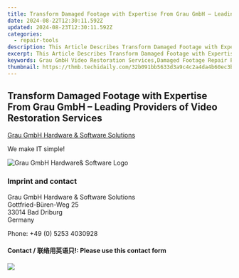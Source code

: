 ```yaml
---
title: Transform Damaged Footage with Expertise From Grau GmbH – Leading Providers of Video Restoration Services
date: 2024-08-22T12:30:11.592Z
updated: 2024-08-23T12:30:11.592Z
categories:
  - repair-tools
description: This Article Describes Transform Damaged Footage with Expertise From Grau GmbH – Leading Providers of Video Restoration Services
excerpt: This Article Describes Transform Damaged Footage with Expertise From Grau GmbH – Leading Providers of Video Restoration Services
keywords: Grau GmbH Video Restoration Services,Damaged Footage Repair Professionals,Video Restoration Experts,Professional Video Footage Recovery,Expert Video Restoration Techniques,Top-Rated Footage Repair,HD Video Recovery Solutions
thumbnail: https://thmb.techidaily.com/32b091bb5633d3a9c4c2a4da4b60ec3b4374fdb769db4d47d5b0ac420926fc16.jpg
---
```


## Transform Damaged Footage with Expertise From Grau GmbH – Leading Providers of Video Restoration Services

[Grau GmbH Hardware & Software Solutions](https://main.grauonline.de/)

We make IT simple!

![Grau GmbH Hardware& Software Logo](https://main.grauonline.de/wp-content/uploads/2021/05/output-onlinepngtools.png)

### Imprint and contact

 Grau GmbH Hardware & Software Solutions  
 Gottfried-Büren-Weg 25  
 33014 Bad Driburg  
 Germany

Phone: +49 (0) 5253 4030928

#### Contact / 联络用英语只!: Please use this contact form

<ins class="adsbygoogle"
     style="display:block"
     data-ad-format="autorelaxed"
     data-ad-client="ca-pub-7571918770474297"
     data-ad-slot="1223367746"></ins>



<ins class="adsbygoogle"
     style="display:block"
     data-ad-client="ca-pub-7571918770474297"
     data-ad-slot="8358498916"
     data-ad-format="auto"
     data-full-width-responsive="true"></ins>





<!-- affiliate ads begin -->
<a href="https://store.revouninstaller.com/order/checkout.php?PRODS=28010250&QTY=1&AFFILIATE=108875&CART=1"><img src="https://secure.avangate.com/images/merchant/4282ec8de8c9be897e7aff4aa231b1a4/336__280a.jpg" border="0"></a>
<!-- affiliate ads end -->